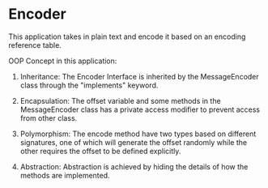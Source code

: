 # Encoder

This application takes in plain text and encode it based on an encoding reference table.

OOP Concept in this application:
1. Inheritance: The Encoder Interface is inherited by the MessageEncoder class through the "implements" keyword.

2. Encapsulation: The offset variable and some methods in the MessageEncoder class has a private access modifier to prevent access from other class.

3. Polymorphism: The encode method have two types based on different signatures, one of which will generate the offset randomly while the other requires the offset to be defined explicitly.

4. Abstraction: Abstraction is achieved by hiding the details of how the methods are implemented. 
